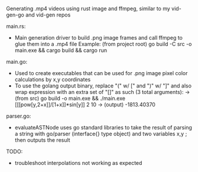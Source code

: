 Generating .mp4 videos using rust image and ffmpeg, similar to my vid-gen-go and vid-gen repos

main.rs:
- Main generation driver to build .png image frames and call ffmpeg to glue them into a .mp4 file
    Example: (from project root) go build -C src -o main.exe && cargo build && cargo run

main.go:
- Used to create executables that can be used for .png image pixel color calculations by x,y coordinates
- To use the golang output binary, replace "(" w/ [" and ")" w/ "]" and also wrap expression with an extra set of "[]" as such (3 total arguments):
    -> (from src) go build -o main.exe && ./main.exe [[[pow[y,2+x]]/[1+x]]*sin[y]] 2 10 
    -> (output) -1813.40370

parser.go:
- evaluateASTNode uses go standard libraries to take the result of parsing a string with go/parser (interface{} type object) and two variables x,y ; then outputs the result

TODO:
- troubleshoot interpolations not working as expected
